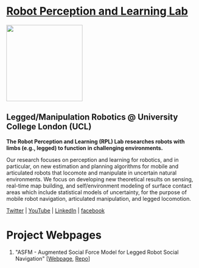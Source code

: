 # [Robot Perception and Learning Lab](https://rpl-as-ucl.github.io/)

<img src="https://rpl-as-ucl.github.io/images/logos/rpl-cs-ucl-logo.png" align="center" width="200">

## Legged/Manipulation Robotics @ University College London (UCL)

**The Robot Perception and Learning (RPL) Lab researches robots with limbs (e.g., legged) to function in challenging environments.**

Our research focuses on perception and learning for robotics, and in particular, on new estimation and planning algorithms for mobile and articulated robots that locomote and manipulate in uncertain natural environments. We focus on developing new theoretical results on sensing, real-time map building, and self/environment modeling of surface contact areas which include statistical models of uncertainty, for the purpose of mobile robot navigation, articulated manipulation, and legged locomotion.


[Twitter](https://twitter.com/rpl_as_ucl) |
[YouTube](https://www.youtube.com/channel/UCXFI8v7kLvEUSTu3-qK0b0g) |
[LinkedIn](https://www.linkedin.com/company/rplucl) |
[facebook](https://www.facebook.com/RPL.UCL)

# Project Webpages

1. "ASFM - Augmented Social Force Model for Legged Robot Social Navigation" [[Webpage](https://rpl-cs-ucl.github.io/ASFM), [Repo](https://github.com/RPL-CS-UCL/ASFM)]
